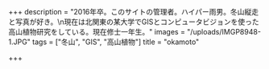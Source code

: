 +++
description = "2016年卒。このサイトの管理者。ハイパー雨男。冬山縦走と写真が好き。\n現在は北関東の某大学でGISとコンピュータビジョンを使った高山植物研究をしている。現在修士一年生。"
images = "/uploads/IMGP8948-1.JPG"
tags = ["冬山", "GIS", "高山植物"]
title = "okamoto"

+++
